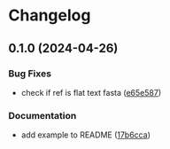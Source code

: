 # Changelog

## 0.1.0 (2024-04-26)


### Bug Fixes

* check if ref is flat text fasta ([e65e587](https://github.com/boasvdp/assembly_snptyper/commit/e65e587fe7016d6f8d667fa79f4280f79cff9661))


### Documentation

* add example to README ([17b6cca](https://github.com/boasvdp/assembly_snptyper/commit/17b6ccac1a1cd6b1ceee57493f181f8f14c435b2))
